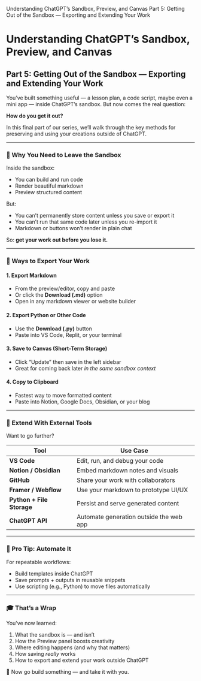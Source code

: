 Understanding ChatGPT’s Sandbox, Preview, and Canvas
Part 5: Getting Out of the Sandbox — Exporting and Extending Your Work


# Understanding ChatGPT’s Sandbox, Preview, and Canvas  
## Part 5: Getting Out of the Sandbox — Exporting and Extending Your Work

You’ve built something useful — a lesson plan, a code script, maybe even a mini app — inside ChatGPT’s sandbox. But now comes the real question:

**How do you get it out?**

In this final part of our series, we’ll walk through the key methods for preserving and using your creations outside of ChatGPT.

---

### 🚪 Why You Need to Leave the Sandbox

Inside the sandbox:
- You can build and run code  
- Render beautiful markdown  
- Preview structured content  

But:  
- You can’t permanently store content unless you save or export it  
- You can’t run that same code later unless you re-import it  
- Markdown or buttons won’t render in plain chat  

So: **get your work out before you lose it.**

---

### 🧰 Ways to Export Your Work

#### 1. **Export Markdown**
- From the preview/editor, copy and paste
- Or click the **Download (.md)** option
- Open in any markdown viewer or website builder

#### 2. **Export Python or Other Code**
- Use the **Download (.py)** button
- Paste into VS Code, Replit, or your terminal

#### 3. **Save to Canvas (Short-Term Storage)**
- Click “Update” then save in the left sidebar
- Great for coming back later *in the same sandbox context*

#### 4. **Copy to Clipboard**
- Fastest way to move formatted content
- Paste into Notion, Google Docs, Obsidian, or your blog

---

### 🔗 Extend With External Tools

Want to go further?

| Tool | Use Case |
|------|----------|
| **VS Code** | Edit, run, and debug your code |
| **Notion / Obsidian** | Embed markdown notes and visuals |
| **GitHub** | Share your work with collaborators |
| **Framer / Webflow** | Use your markdown to prototype UI/UX |
| **Python + File Storage** | Persist and serve generated content |
| **ChatGPT API** | Automate generation outside the web app |

---

### 🧠 Pro Tip: Automate It

For repeatable workflows:
- Build templates inside ChatGPT  
- Save prompts + outputs in reusable snippets  
- Use scripting (e.g., Python) to move files automatically

---

### 🎓 That’s a Wrap

You've now learned:
1. What the sandbox is — and isn’t  
2. How the Preview panel boosts creativity  
3. Where editing happens (and why that matters)  
4. How saving *really* works  
5. How to export and extend your work outside ChatGPT

🚀 Now go build something — and take it with you.
